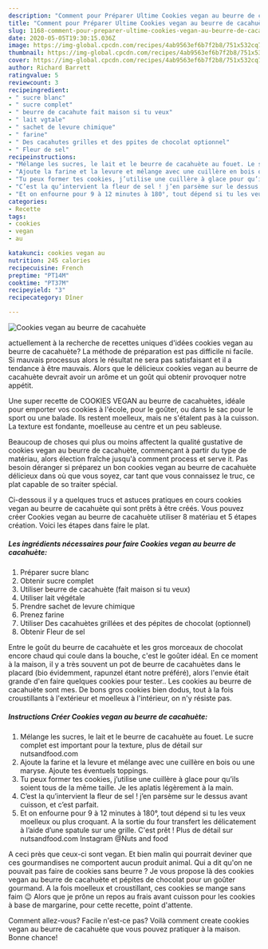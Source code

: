 ```yaml
---
description: "Comment pour Préparer Ultime Cookies vegan au beurre de cacahuète"
title: "Comment pour Préparer Ultime Cookies vegan au beurre de cacahuète"
slug: 1168-comment-pour-preparer-ultime-cookies-vegan-au-beurre-de-cacahuete
date: 2020-05-05T19:30:15.036Z
image: https://img-global.cpcdn.com/recipes/4ab9563ef6b7f2b8/751x532cq70/cookies-vegan-au-beurre-de-cacahuete-photo-principale-de-la-recette.jpg
thumbnail: https://img-global.cpcdn.com/recipes/4ab9563ef6b7f2b8/751x532cq70/cookies-vegan-au-beurre-de-cacahuete-photo-principale-de-la-recette.jpg
cover: https://img-global.cpcdn.com/recipes/4ab9563ef6b7f2b8/751x532cq70/cookies-vegan-au-beurre-de-cacahuete-photo-principale-de-la-recette.jpg
author: Richard Barrett
ratingvalue: 5
reviewcount: 3
recipeingredient:
- " sucre blanc"
- " sucre complet"
- " beurre de cacahute fait maison si tu veux"
- " lait vgtale"
- " sachet de levure chimique"
- " farine"
- " Des cacahutes grilles et des ppites de chocolat optionnel"
- " Fleur de sel"
recipeinstructions:
- "Mélange les sucres, le lait et le beurre de cacahuète au fouet. Le sucre complet est important pour la texture, plus de détail sur nutsandfood.com"
- "Ajoute la farine et la levure et mélange avec une cuillère en bois ou une maryse. Ajoute tes éventuels toppings."
- "Tu peux former tes cookies, j’utilise une cuillère à glace pour qu’ils soient tous de la même taille. Je les aplatis légèrement à la main."
- "C’est la qu’intervient la fleur de sel ! j’en parsème sur le dessus avant cuisson, et c’est parfait."
- "Et on enfourne pour 9 à 12 minutes à 180°, tout dépend si tu les veux moelleux ou plus croquant. A la sortie du four transfert les délicatement à l’aide d’une spatule sur une grille. C&#39;est prêt ! Plus de détail sur nutsandfood.com Instagram @Nuts and food"
categories:
- Recette
tags:
- cookies
- vegan
- au

katakunci: cookies vegan au 
nutrition: 245 calories
recipecuisine: French
preptime: "PT14M"
cooktime: "PT37M"
recipeyield: "3"
recipecategory: Dîner

---
```



![Cookies vegan au beurre de cacahuète](https://img-global.cpcdn.com/recipes/4ab9563ef6b7f2b8/751x532cq70/cookies-vegan-au-beurre-de-cacahuete-photo-principale-de-la-recette.jpg)

actuellement à la recherche de recettes uniques d'idées cookies vegan au beurre de cacahuète? La méthode de préparation est pas difficile ni facile. Si mauvais processus alors le résultat ne sera pas satisfaisant et il a tendance à être mauvais. Alors que le délicieux cookies vegan au beurre de cacahuète devrait avoir un arôme et un goût qui obtenir provoquer notre appétit.

Une super recette de COOKIES VEGAN au beurre de cacahuètes, idéale pour emporter vos cookies à l&#39;école, pour le goûter, ou dans le sac pour le sport ou une balade. Ils restent moelleux, mais ne s&#39;étalent pas à la cuisson. La texture est fondante, moelleuse au centre et un peu sableuse.

Beaucoup de choses qui plus ou moins affectent la qualité gustative de cookies vegan au beurre de cacahuète, commençant à partir du type de matériau, alors élection fraîche jusqu'à comment process et serve it. Pas besoin déranger si préparez un bon cookies vegan au beurre de cacahuète délicieux dans où que vous soyez, car tant que vous connaissez le truc, ce plat capable de so traiter spécial.


Ci-dessous il y a quelques trucs et astuces pratiques en cours cookies vegan au beurre de cacahuète qui sont prêts à être créés. Vous pouvez créer Cookies vegan au beurre de cacahuète utiliser 8 matériau et 5 étapes création. Voici les étapes dans faire le plat.

<!--inarticleads1-->

##### Les ingrédients nécessaires pour faire Cookies vegan au beurre de cacahuète:

1. Préparer  sucre blanc
1. Obtenir  sucre complet
1. Utiliser  beurre de cacahuète (fait maison si tu veux)
1. Utiliser  lait végétale
1. Prendre  sachet de levure chimique
1. Prenez  farine
1. Utiliser  Des cacahuètes grillées et des pépites de chocolat (optionnel)
1. Obtenir  Fleur de sel


Entre le goût du beurre de cacahuète et les gros morceaux de chocolat encore chaud qui coule dans la bouche, c&#39;est le goûter idéal. En ce moment à la maison, il y a très souvent un pot de beurre de cacahuètes dans le placard (bio évidemment, rapunzel étant notre préféré), alors l&#39;envie était grande d&#39;en faire quelques cookies pour tester.. Les cookies au beurre de cacahuète sont mes. De bons gros cookies bien dodus, tout à la fois croustillants à l&#39;extérieur et moelleux à l&#39;intérieur, on n&#39;y résiste pas. 

<!--inarticleads2-->

##### Instructions Créer Cookies vegan au beurre de cacahuète:

1. Mélange les sucres, le lait et le beurre de cacahuète au fouet. Le sucre complet est important pour la texture, plus de détail sur nutsandfood.com
1. Ajoute la farine et la levure et mélange avec une cuillère en bois ou une maryse. Ajoute tes éventuels toppings.
1. Tu peux former tes cookies, j’utilise une cuillère à glace pour qu’ils soient tous de la même taille. Je les aplatis légèrement à la main.
1. C’est la qu’intervient la fleur de sel ! j’en parsème sur le dessus avant cuisson, et c’est parfait.
1. Et on enfourne pour 9 à 12 minutes à 180°, tout dépend si tu les veux moelleux ou plus croquant. A la sortie du four transfert les délicatement à l’aide d’une spatule sur une grille. C&#39;est prêt ! Plus de détail sur nutsandfood.com Instagram @Nuts and food


A ceci près que ceux-ci sont vegan. Et bien malin qui pourrait deviner que ces gourmandises ne comportent aucun produit animal. Qui a dit qu&#39;on ne pouvait pas faire de cookies sans beurre ? Je vous propose là des cookies vegan au beurre de cacahuète et pépites de chocolat pour un goûter gourmand. A la fois moelleux et croustillant, ces cookies se mange sans faim 😉 Alors que je prône un repos au frais avant cuisson pour les cookies à base de margarine, pour cette recette, point d&#39;attente. 


Comment allez-vous? Facile n'est-ce pas? Voilà comment create cookies vegan au beurre de cacahuète que vous pouvez pratiquer à la maison. Bonne chance!
